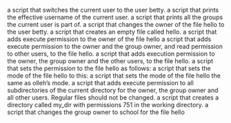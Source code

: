  a script that switches the current user to the user betty.
 a script that prints the effective username of the current user.
 a script that prints all the groups the current user is part of.
  a script that changes the owner of the file hello to the user betty.
 a script that creates an empty file called hello.
 a script that adds execute permission to the owner of the file hello
 a script that adds execute permission to the owner and the group owner, and read permission to other users, to the file hello.
 a script that adds execution permission to the owner, the group owner and the other users, to the file hello.
a script that sets the permission to the file hello as follows:
 a script that sets the mode of the file hello to this:
 a script that sets the mode of the file hello the same as olleh’s mode.
 a script that adds execute permission to all subdirectories of the current directory for the owner, the group owner and all other users. Regular files should not be changed.
a script that creates a directory called my_dir with permissions 751 in the working directory.
 a script that changes the group owner to school for the file hello
